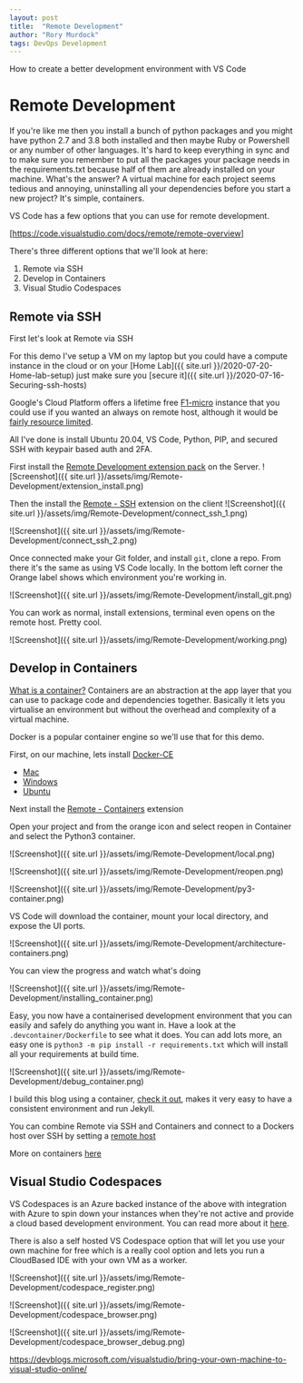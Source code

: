 ```yaml
---
layout: post
title:  "Remote Development"
author: "Rory Murdock"
tags: DevOps Development
---
```


How to create a better development environment with VS Code

# Remote Development

If you're like me then you install a bunch of python packages and you might have python 2.7 and 3.8 both installed and then maybe Ruby or Powershell or any number of other languages. It's hard to keep everything in sync and to make sure you remember to put all the packages your package needs in the requirements.txt because half of them are already installed on your machine. What's the answer? A virtual machine for each project seems tedious and annoying, uninstalling all your dependencies before you start a new project? It's simple, containers.

VS Code has a few options that you can use for remote development.

[https://code.visualstudio.com/docs/remote/remote-overview]

There's three different options that we'll look at here:

1. Remote via SSH
2. Develop in Containers
3. Visual Studio Codespaces

## Remote via SSH
First let's look at Remote via SSH

For this demo I've setup a VM on my laptop but you could have a compute instance in the cloud or on your [Home Lab]({{ site.url }}/2020-07-20-Home-lab-setup) just make sure you [secure it]({{ site.url }}/2020-07-16-Securing-ssh-hosts)

Google's Cloud Platform offers a lifetime free [F1-micro](https://cloud.google.com/free/docs/gcp-free-tier) instance that you could use if you wanted an always on remote host, although it would be [fairly resource limited](https://www.opsdash.com/blog/google-cloud-f1-micro.html).

All I've done is install Ubuntu 20.04, VS Code, Python, PIP, and secured SSH with keypair based auth and 2FA.

First install the [Remote Development extension pack](vscode:extension/ms-vscode-remote.vscode-remote-extensionpack) on the Server.
![Screenshot]({{ site.url }}/assets/img/Remote-Development/extension_install.png)

Then the install the [Remote - SSH](vscode:extension/ms-vscode-remote.remote-ssh) extension on the client
![Screenshot]({{ site.url }}/assets/img/Remote-Development/connect_ssh_1.png)

![Screenshot]({{ site.url }}/assets/img/Remote-Development/connect_ssh_2.png)


Once connected make your Git folder, and install `git`, clone a repo. From there it's the same as using VS Code locally. In the bottom left corner the Orange label shows which environment you're working in.

![Screenshot]({{ site.url }}/assets/img/Remote-Development/install_git.png)

You can work as normal, install extensions, terminal even opens on the remote host. Pretty cool.

![Screenshot]({{ site.url }}/assets/img/Remote-Development/working.png)

## Develop in Containers

[What is a container?](https://www.docker.com/resources/what-container) Containers are an abstraction at the app layer that you can use to package code and dependencies together. Basically it lets you virtualise an environment but without the overhead and complexity of a virtual machine.

Docker is a popular container engine so we'll use that for this demo.

First, on our machine, lets install [Docker-CE](https://docs.docker.com/engine/install/)

* [Mac](https://docs.docker.com/docker-for-mac/install/)
* [Windows](https://docs.docker.com/docker-for-windows/install/)
* [Ubuntu](https://docs.docker.com/engine/install/ubuntu/)

Next install the [Remote - Containers](vscode:extension/ms-vscode-remote.remote-containers) extension

Open your project and from the orange icon and select reopen in Container and select the Python3 container.

![Screenshot]({{ site.url }}/assets/img/Remote-Development/local.png)

![Screenshot]({{ site.url }}/assets/img/Remote-Development/reopen.png)

![Screenshot]({{ site.url }}/assets/img/Remote-Development/py3-container.png)

VS Code will download the container, mount your local directory, and expose the UI ports.

![Screenshot]({{ site.url }}/assets/img/Remote-Development/architecture-containers.png)

You can view the progress and watch what's doing

![Screenshot]({{ site.url }}/assets/img/Remote-Development/installing_container.png)

Easy, you now have a containerised development environment that you can easily and safely do anything you want in. Have a look at the `.devcontainer/Dockerfile` to see what it does. You can add lots more, an easy one is `python3 -m pip install -r requirements.txt` which will install all your requirements at build time.

![Screenshot]({{ site.url }}/assets/img/Remote-Development/debug_container.png)

I build this blog using a container, [check it out](https://github.com/rorymurdock/rorymurdock.github.io/.devcontainer), makes it very easy to have a consistent environment and run Jekyll.

You can combine Remote via SSH and Containers and connect to a Dockers host over SSH by setting a [remote host](https://code.visualstudio.com/docs/remote/containers-advanced#_developing-inside-a-container-on-a-remote-docker-host)

More on containers [here](https://developers.redhat.com/blog/2018/02/22/container-terminology-practical-introduction/)

## Visual Studio Codespaces

VS Codespaces is an Azure backed instance of the above with integration with Azure to spin down your instances when they're not active and provide a cloud based development environment. You can read more about it [here](https://docs.microsoft.com/en-au/visualstudio/codespaces/quickstarts/vscode).

There is also a self hosted VS Codespace option that will let you use your own machine for free which is a really cool option and lets you run a CloudBased IDE with your own VM as a worker.

![Screenshot]({{ site.url }}/assets/img/Remote-Development/codespace_register.png)

![Screenshot]({{ site.url }}/assets/img/Remote-Development/codespace_browser.png)

![Screenshot]({{ site.url }}/assets/img/Remote-Development/codespace_browser_debug.png)

https://devblogs.microsoft.com/visualstudio/bring-your-own-machine-to-visual-studio-online/

